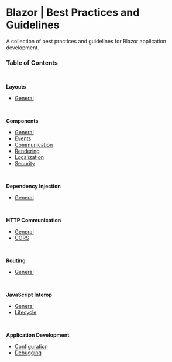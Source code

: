 # Blazor | Best Practices and Guidelines

A collection of best practices and guidelines for Blazor application development.

### Table of Contents
<br>

**Layouts**
 - [General](https://github.com/sfvicente/BlazorStyleGuide/blob/master/Layouts-General.md)
 <br>

**Components**

 - [General](https://github.com/sfvicente/BlazorStyleGuide/blob/master/Components-General.md)
 - [Events](https://github.com/sfvicente/BlazorStyleGuide/blob/master/Components-Events.md)
 - [Communication](https://github.com/sfvicente/BlazorStyleGuide/blob/master/Components-Communication.md)
 - [Rendering](https://github.com/sfvicente/BlazorStyleGuide/blob/master/Components-Rendering.md)
 - [Localization](https://github.com/sfvicente/BlazorStyleGuide/blob/master/Components-Localization.md)
 - [Security](https://github.com/sfvicente/BlazorStyleGuide/blob/master/Components-Security.md)
 <br>

 **Dependency Injection**
 - [General](https://github.com/sfvicente/BlazorStyleGuide/blob/master/DependencyInjection-General.md)
 <br>

 **HTTP Communication**

 - [General](https://github.com/sfvicente/BlazorStyleGuide/blob/master/HttpCommunication-General.md)
 - [CORS](https://github.com/sfvicente/BlazorStyleGuide/blob/master/HttpCommunication-Cors.md)
 <br>

**Routing**

- [General](https://github.com/sfvicente/BlazorStyleGuide/blob/master/Routing-General.md)
<br>

**JavaScript Interop**

- [General](https://github.com/sfvicente/BlazorStyleGuide/blob/master/JavaScriptInterop-General.md)
- [Lifecycle](https://github.com/sfvicente/BlazorStyleGuide/blob/master/JavaScriptInterop-Lifecycle.md)
<br>

**Application Development**

- [Configuration](https://github.com/sfvicente/BlazorStyleGuide/blob/master/ApplicationDevelopment-Configuration.md)
- [Debugging](https://github.com/sfvicente/BlazorStyleGuide/blob/master/ApplicationDevelopment-Debugging.md)
<br>